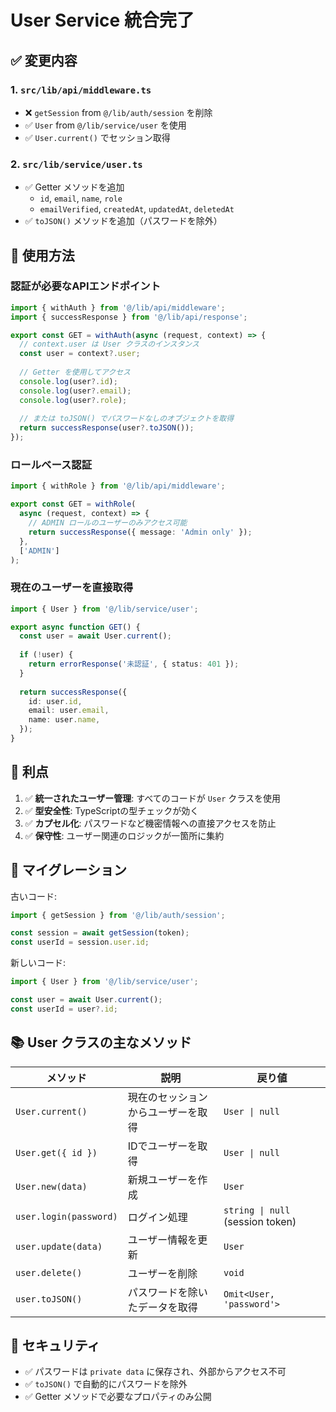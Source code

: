# User Service 統合完了

## ✅ 変更内容

### 1. `src/lib/api/middleware.ts`
- ❌ `getSession` from `@/lib/auth/session` を削除
- ✅ `User` from `@/lib/service/user` を使用
- ✅ `User.current()` でセッション取得

### 2. `src/lib/service/user.ts`
- ✅ Getter メソッドを追加
  - `id`, `email`, `name`, `role`
  - `emailVerified`, `createdAt`, `updatedAt`, `deletedAt`
- ✅ `toJSON()` メソッドを追加（パスワードを除外）

## 📝 使用方法

### 認証が必要なAPIエンドポイント

```typescript
import { withAuth } from '@/lib/api/middleware';
import { successResponse } from '@/lib/api/response';

export const GET = withAuth(async (request, context) => {
  // context.user は User クラスのインスタンス
  const user = context?.user;
  
  // Getter を使用してアクセス
  console.log(user?.id);
  console.log(user?.email);
  console.log(user?.role);
  
  // または toJSON() でパスワードなしのオブジェクトを取得
  return successResponse(user?.toJSON());
});
```

### ロールベース認証

```typescript
import { withRole } from '@/lib/api/middleware';

export const GET = withRole(
  async (request, context) => {
    // ADMIN ロールのユーザーのみアクセス可能
    return successResponse({ message: 'Admin only' });
  },
  ['ADMIN']
);
```

### 現在のユーザーを直接取得

```typescript
import { User } from '@/lib/service/user';

export async function GET() {
  const user = await User.current();
  
  if (!user) {
    return errorResponse('未認証', { status: 401 });
  }
  
  return successResponse({
    id: user.id,
    email: user.email,
    name: user.name,
  });
}
```

## 🎯 利点

1. ✅ **統一されたユーザー管理**: すべてのコードが `User` クラスを使用
2. ✅ **型安全性**: TypeScriptの型チェックが効く
3. ✅ **カプセル化**: パスワードなど機密情報への直接アクセスを防止
4. ✅ **保守性**: ユーザー関連のロジックが一箇所に集約

## 🔄 マイグレーション

古いコード:
```typescript
import { getSession } from '@/lib/auth/session';

const session = await getSession(token);
const userId = session.user.id;
```

新しいコード:
```typescript
import { User } from '@/lib/service/user';

const user = await User.current();
const userId = user?.id;
```

## 📚 User クラスの主なメソッド

| メソッド | 説明 | 戻り値 |
|---------|------|--------|
| `User.current()` | 現在のセッションからユーザーを取得 | `User \| null` |
| `User.get({ id })` | IDでユーザーを取得 | `User \| null` |
| `User.new(data)` | 新規ユーザーを作成 | `User` |
| `user.login(password)` | ログイン処理 | `string \| null` (session token) |
| `user.update(data)` | ユーザー情報を更新 | `User` |
| `user.delete()` | ユーザーを削除 | `void` |
| `user.toJSON()` | パスワードを除いたデータを取得 | `Omit<User, 'password'>` |

## 🔐 セキュリティ

- ✅ パスワードは `private data` に保存され、外部からアクセス不可
- ✅ `toJSON()` で自動的にパスワードを除外
- ✅ Getter メソッドで必要なプロパティのみ公開
